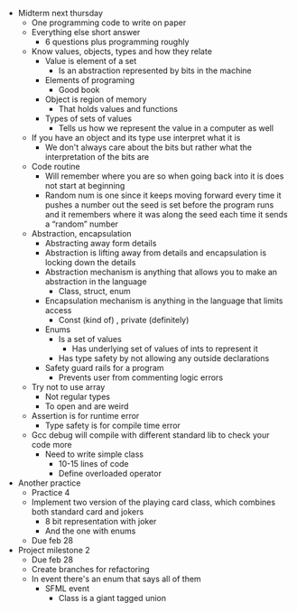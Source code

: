 * Midterm next thursday
  * One programming code to write on paper
  * Everything else short answer
    * 6 questions plus programming roughly
  * Know values, objects, types and how they relate
    * Value is element of a set
      * Is an abstraction represented by bits in the machine
    * Elements of programing
      * Good book
    * Object is region of memory
      * That holds values and functions
    * Types of sets of values 
      * Tells us how we represent the value in a computer as well
  * If you have an object and its type use interpret what it is
    * We don't always care about the bits but rather what the interpretation of the bits are
  * Code routine
    * Will remember where you are so when going back into it is does not start at beginning 
    * Random num is one since it keeps moving forward every time it pushes a number out the seed is set before the program runs and it remembers where it was along the seed each time it sends a “random” number
  * Abstraction, encapsulation
    * Abstracting away form details
    * Abstraction is lifting away from details and encapsulation is locking down the details
    * Abstraction mechanism is anything that allows you to make an abstraction in the language
      * Class, struct, enum
    * Encapsulation mechanism is anything in the language that limits access
      * Const (kind of) , private (definitely)
    * Enums
      * Is a set of values
        * Has underlying set of values of ints to represent it
      * Has type safety by not allowing any outside declarations
    * Safety guard rails for a program
      * Prevents user from commenting logic errors
  * Try not to use array	
    * Not regular types 
    * To open and are weird
  * Assertion is for runtime error
    * Type safety is for compile time error 
  * Gcc debug will compile with different standard lib to check your code more
    * Need to write simple class 
      * 10-15 lines of code
      * Define overloaded operator
* Another practice
  * Practice 4
  * Implement two version of the playing card class, which combines both standard card and jokers 
    * 8 bit representation with joker
    * And the one with enums
  * Due feb 28
* Project milestone 2
  * Due feb 28
  * Create branches for refactoring
  * In event there's an enum that says all of them 
    * SFML event
      * Class is a giant tagged union 
